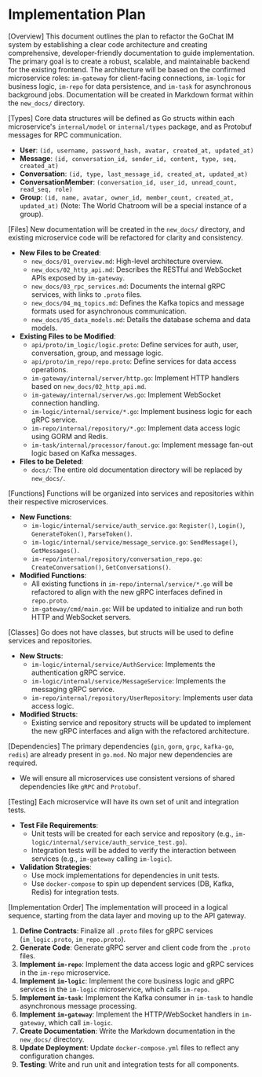 # Implementation Plan

[Overview]
This document outlines the plan to refactor the GoChat IM system by establishing a clear code architecture and creating comprehensive, developer-friendly documentation to guide implementation. The primary goal is to create a robust, scalable, and maintainable backend for the existing frontend. The architecture will be based on the confirmed microservice roles: `im-gateway` for client-facing connections, `im-logic` for business logic, `im-repo` for data persistence, and `im-task` for asynchronous background jobs. Documentation will be created in Markdown format within the `new_docs/` directory.

[Types]
Core data structures will be defined as Go structs within each microservice's `internal/model` or `internal/types` package, and as Protobuf messages for RPC communication.

-   **User**: `(id, username, password_hash, avatar, created_at, updated_at)`
-   **Message**: `(id, conversation_id, sender_id, content, type, seq, created_at)`
-   **Conversation**: `(id, type, last_message_id, created_at, updated_at)`
-   **ConversationMember**: `(conversation_id, user_id, unread_count, read_seq, role)`
-   **Group**: `(id, name, avatar, owner_id, member_count, created_at, updated_at)` (Note: The World Chatroom will be a special instance of a group).

[Files]
New documentation will be created in the `new_docs/` directory, and existing microservice code will be refactored for clarity and consistency.

-   **New Files to be Created**:
    -   `new_docs/01_overview.md`: High-level architecture overview.
    -   `new_docs/02_http_api.md`: Describes the RESTful and WebSocket APIs exposed by `im-gateway`.
    -   `new_docs/03_rpc_services.md`: Documents the internal gRPC services, with links to `.proto` files.
    -   `new_docs/04_mq_topics.md`: Defines the Kafka topics and message formats used for asynchronous communication.
    -   `new_docs/05_data_models.md`: Details the database schema and data models.
-   **Existing Files to be Modified**:
    -   `api/proto/im_logic/logic.proto`: Define services for auth, user, conversation, group, and message logic.
    -   `api/proto/im_repo/repo.proto`: Define services for data access operations.
    -   `im-gateway/internal/server/http.go`: Implement HTTP handlers based on `new_docs/02_http_api.md`.
    -   `im-gateway/internal/server/ws.go`: Implement WebSocket connection handling.
    -   `im-logic/internal/service/*.go`: Implement business logic for each gRPC service.
    -   `im-repo/internal/repository/*.go`: Implement data access logic using GORM and Redis.
    -   `im-task/internal/processor/fanout.go`: Implement message fan-out logic based on Kafka messages.
-   **Files to be Deleted**:
    -   `docs/`: The entire old documentation directory will be replaced by `new_docs/`.

[Functions]
Functions will be organized into services and repositories within their respective microservices.

-   **New Functions**:
    -   `im-logic/internal/service/auth_service.go`: `Register()`, `Login()`, `GenerateToken()`, `ParseToken()`.
    -   `im-logic/internal/service/message_service.go`: `SendMessage()`, `GetMessages()`.
    -   `im-repo/internal/repository/conversation_repo.go`: `CreateConversation()`, `GetConversations()`.
-   **Modified Functions**:
    -   All existing functions in `im-repo/internal/service/*.go` will be refactored to align with the new gRPC interfaces defined in `repo.proto`.
    -   `im-gateway/cmd/main.go`: Will be updated to initialize and run both HTTP and WebSocket servers.

[Classes]
Go does not have classes, but structs will be used to define services and repositories.

-   **New Structs**:
    -   `im-logic/internal/service/AuthService`: Implements the authentication gRPC service.
    -   `im-logic/internal/service/MessageService`: Implements the messaging gRPC service.
    -   `im-repo/internal/repository/UserRepository`: Implements user data access logic.
-   **Modified Structs**:
    -   Existing service and repository structs will be updated to implement the new gRPC interfaces and align with the refactored architecture.

[Dependencies]
The primary dependencies (`gin`, `gorm`, `grpc`, `kafka-go`, `redis`) are already present in `go.mod`. No major new dependencies are required.

-   We will ensure all microservices use consistent versions of shared dependencies like `gRPC` and `Protobuf`.

[Testing]
Each microservice will have its own set of unit and integration tests.

-   **Test File Requirements**:
    -   Unit tests will be created for each service and repository (e.g., `im-logic/internal/service/auth_service_test.go`).
    -   Integration tests will be added to verify the interaction between services (e.g., `im-gateway` calling `im-logic`).
-   **Validation Strategies**:
    -   Use mock implementations for dependencies in unit tests.
    -   Use `docker-compose` to spin up dependent services (DB, Kafka, Redis) for integration tests.

[Implementation Order]
The implementation will proceed in a logical sequence, starting from the data layer and moving up to the API gateway.

1.  **Define Contracts**: Finalize all `.proto` files for gRPC services (`im_logic.proto`, `im_repo.proto`).
2.  **Generate Code**: Generate gRPC server and client code from the `.proto` files.
3.  **Implement `im-repo`**: Implement the data access logic and gRPC services in the `im-repo` microservice.
4.  **Implement `im-logic`**: Implement the core business logic and gRPC services in the `im-logic` microservice, which calls `im-repo`.
5.  **Implement `im-task`**: Implement the Kafka consumer in `im-task` to handle asynchronous message processing.
6.  **Implement `im-gateway`**: Implement the HTTP/WebSocket handlers in `im-gateway`, which call `im-logic`.
7.  **Create Documentation**: Write the Markdown documentation in the `new_docs/` directory.
8.  **Update Deployment**: Update `docker-compose.yml` files to reflect any configuration changes.
9.  **Testing**: Write and run unit and integration tests for all components.
